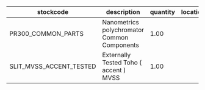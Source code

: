 |stockcode|description|quantity|location|
|---------|-----------|--------|--------|
|PR300_COMMON_PARTS|Nanometrics polychromator Common Components|1.00||
|SLIT_MVSS_ACCENT_TESTED|Externally Tested Toho ( accent ) MVSS|1.00||
